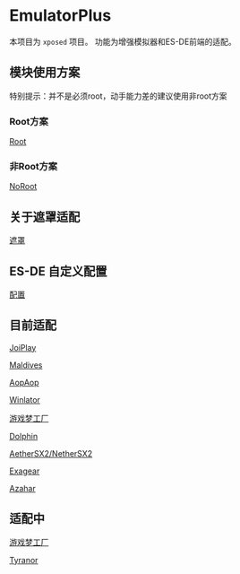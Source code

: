 # EmulatorPlus

本项目为 ```xposed``` 项目。
功能为增强模拟器和ES-DE前端的适配。

## 模块使用方案

特别提示：并不是必须root，动手能力差的建议使用非root方案

### Root方案

[Root](doc/Root.md)

### 非Root方案

[NoRoot](doc/NoRoot.md)



## 关于遮罩适配

[遮罩](doc/Overlay.md)


## ES-DE 自定义配置

[配置](https://github.com/EagleFlyInSky/ES-DE-Custom)

## 目前适配

[JoiPlay](doc/JoiPlay.md)

[Maldives](doc/Maldives.md)

[AopAop](doc/AopAop.md)

[Winlator](doc/Winlator.md)

[游戏梦工厂](doc/GameDreamFactory.md)

[Dolphin](doc/Dolphin)

[AetherSX2/NetherSX2](doc/NetherSX2.md)

[Exagear](doc/Exagear.md)

[Azahar](doc/Azahar.md)

## 适配中

[游戏梦工厂](doc/GameDreamFactory.md)

[Tyranor](doc/Tyranor.md)


